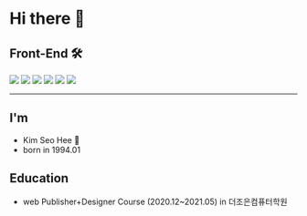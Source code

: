 # Hi there 🙋

## Front-End 🛠️
<img src="https://img.shields.io/badge/-HTML-%23fcb69f?style=flat-square&logo=HTML5&logoColor=white"></a>
<img src="https://img.shields.io/badge/-CSS-%23d7b0f0?style=flat-square&logo=CSS3&logoColor=white"/></a>
<img src="https://img.shields.io/badge/-Javascript-%23ec9d93?style=flat-square&logo=JavaScript&logoColor=white"/></a>
<img src="https://img.shields.io/badge/-React-%23b0e9f0?style=flat-square&logo=React&logoColor=white"/></a> 
<img src="https://img.shields.io/badge/-Redux-%2377a4f8?style=flat-square&logo=Redux&logoColor=white"/></a> 
<img src="https://img.shields.io/badge/-JQuery-%23c9f0b0?style=flat-square&logo=jQuery&logoColor=white"/></a> 


<hr/>

## I'm
+  Kim Seo Hee 🙌
+  born in 1994.01

## Education
+ web Publisher+Designer Course (2020.12~2021.05) in 더조은컴퓨터학원







